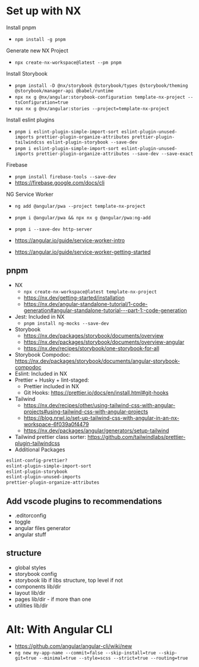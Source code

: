 # Set up with NX

Install pnpm

- `npm install -g pnpm`

Generate new NX Project

- `npx create-nx-workspace@latest --pm pnpm`

Install Storybook

- `pnpm install -D @nx/storybook @storybook/types @storybook/theming @storybook/manager-api @babel/runtime`
- `npx nx g @nx/angular:storybook-configuration template-nx-project --tsConfiguration=true`
- `npx nx g @nx/angular:stories --project=template-nx-project`

Install eslint plugins

- `pnpm i eslint-plugin-simple-import-sort eslint-plugin-unused-imports prettier-plugin-organize-attributes prettier-plugin-tailwindcss eslint-plugin-storybook --save-dev`
- `pnpm i eslint-plugin-simple-import-sort eslint-plugin-unused-imports prettier-plugin-organize-attributes --save-dev --save-exact`

Firebase

- `pnpm install firebase-tools --save-dev`
- https://firebase.google.com/docs/cli

NG Service Worker

- `ng add @angular/pwa --project template-nx-project`
- `pnpm i @angular/pwa && npx nx g @angular/pwa:ng-add`
- `pnpm i --save-dev http-server`

- https://angular.io/guide/service-worker-intro
- https://angular.io/guide/service-worker-getting-started

## pnpm

- NX
  - `npx create-nx-workspace@latest template-nx-project`
  - https://nx.dev/getting-started/installation
  - https://nx.dev/angular-standalone-tutorial/1-code-generation#angular-standalone-tutorial---part-1:-code-generation
- Jest: Included in NX
  - `pnpm install ng-mocks --save-dev`
- Storybook
  - https://nx.dev/packages/storybook/documents/overview
  - https://nx.dev/packages/storybook/documents/overview-angular
  - https://nx.dev/recipes/storybook/one-storybook-for-all
- Storybook Compodoc: https://nx.dev/packages/storybook/documents/angular-storybook-compodoc
- Eslint: Included in NX
- Prettier + Husky + lint-staged:
  - Prettier included in NX
  - Git Hooks: https://prettier.io/docs/en/install.html#git-hooks
- Tailwind
  - https://nx.dev/recipes/other/using-tailwind-css-with-angular-projects#using-tailwind-css-with-angular-projects
  - https://blog.nrwl.io/set-up-tailwind-css-with-angular-in-an-nx-workspace-6f039a0f4479
  - https://nx.dev/packages/angular/generators/setup-tailwind
- Tailwind prettier class sorter: https://github.com/tailwindlabs/prettier-plugin-tailwindcss
- Additional Packages

```sh
eslint-config-prettier?
eslint-plugin-simple-import-sort
eslint-plugin-storybook
eslint-plugin-unused-imports
prettier-plugin-organize-attributes
```

## Add vscode plugins to recommendations

- .editorconfig
- toggle
- angular files generator
- angular stuff

## structure

- global styles
- storybook config
- storybook lib if libs structure, top level if not
- components lib/dir
- layout lib/dir
- pages lib/dir - if more than one
- utilities lib/dir

# Alt: With Angular CLI

- https://github.com/angular/angular-cli/wiki/new
- `ng new my-app-name --commit=false --skip-install=true --skip-git=true --minimal=true --style=scss --strict=true --routing=true`

